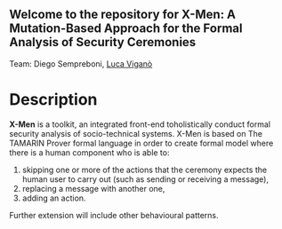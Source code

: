 ## Welcome to the repository for X-Men: A Mutation-Based Approach for the Formal Analysis of Security Ceremonies

Team:
Diego Sempreboni, [Luca Viganò](http://www.lucavigano.com)

# Description

**X-Men** is a  toolkit,  an  integrated  front-end  toholistically  conduct  formal  security  analysis  of  socio-technical  systems. X-Men is based on The TAMARIN Prover formal language in order to create formal model where there is a human component who is able to:

1. skipping one or more of the actions that the ceremony expects the human user to carry out (such as sending or receiving a message),
2. replacing a message with another one,
3. adding an action.

Further extension will include other behavioural patterns.
